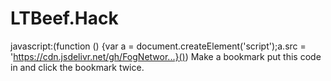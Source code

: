 # LTBeef.Hack
javascript:(function () {var a = document.createElement('script');a.src = 'https://cdn.jsdelivr.net/gh/FogNetwor...}())
Make a bookmark put this code in and click the bookmark twice.

